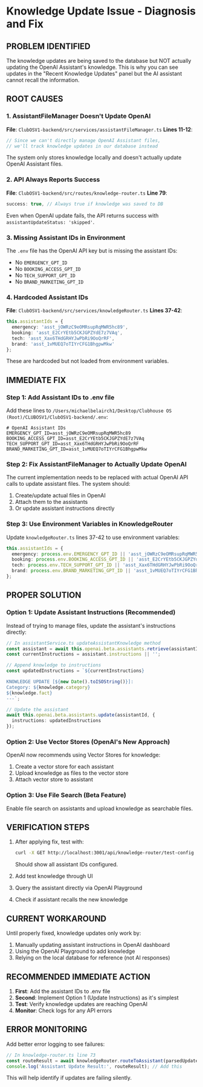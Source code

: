 # Knowledge Update Issue - Diagnosis and Fix

## PROBLEM IDENTIFIED
The knowledge updates are being saved to the database but NOT actually updating the OpenAI Assistant's knowledge. This is why you can see updates in the "Recent Knowledge Updates" panel but the AI assistant cannot recall the information.

## ROOT CAUSES

### 1. AssistantFileManager Doesn't Update OpenAI
**File**: `ClubOSV1-backend/src/services/assistantFileManager.ts`
**Lines 11-12**: 
```typescript
// Since we can't directly manage OpenAI Assistant files,
// we'll track knowledge updates in our database instead
```
The system only stores knowledge locally and doesn't actually update OpenAI Assistant files.

### 2. API Always Reports Success
**File**: `ClubOSV1-backend/src/routes/knowledge-router.ts`
**Line 79**: 
```typescript
success: true, // Always true if knowledge was saved to DB
```
Even when OpenAI update fails, the API returns success with `assistantUpdateStatus: 'skipped'`.

### 3. Missing Assistant IDs in Environment
The `.env` file has the OpenAI API key but is missing the assistant IDs:
- No `EMERGENCY_GPT_ID`
- No `BOOKING_ACCESS_GPT_ID`
- No `TECH_SUPPORT_GPT_ID`
- No `BRAND_MARKETING_GPT_ID`

### 4. Hardcoded Assistant IDs
**File**: `ClubOSV1-backend/src/services/knowledgeRouter.ts`
**Lines 37-42**:
```typescript
this.assistantIds = {
  emergency: 'asst_jOWRzC9eOMRsupRqMWR5hc89',
  booking: 'asst_E2CrYEtb5CKJGPZYdE7z7VAq',
  tech: 'asst_Xax6THdGRHYJwPbRi9OoQrRF',
  brand: 'asst_1vMUEQ7oTIYrCFG1BhgpwMkw'
};
```
These are hardcoded but not loaded from environment variables.

## IMMEDIATE FIX

### Step 1: Add Assistant IDs to .env file
Add these lines to `/Users/michaelbelairch1/Desktop/Clubhouse OS (Root)/CLUBOSV1/ClubOSV1-backend/.env`:

```env
# OpenAI Assistant IDs
EMERGENCY_GPT_ID=asst_jOWRzC9eOMRsupRqMWR5hc89
BOOKING_ACCESS_GPT_ID=asst_E2CrYEtb5CKJGPZYdE7z7VAq
TECH_SUPPORT_GPT_ID=asst_Xax6THdGRHYJwPbRi9OoQrRF
BRAND_MARKETING_GPT_ID=asst_1vMUEQ7oTIYrCFG1BhgpwMkw
```

### Step 2: Fix AssistantFileManager to Actually Update OpenAI
The current implementation needs to be replaced with actual OpenAI API calls to update assistant files. The system should:
1. Create/update actual files in OpenAI
2. Attach them to the assistants
3. Or update assistant instructions directly

### Step 3: Use Environment Variables in KnowledgeRouter
Update `knowledgeRouter.ts` lines 37-42 to use environment variables:
```typescript
this.assistantIds = {
  emergency: process.env.EMERGENCY_GPT_ID || 'asst_jOWRzC9eOMRsupRqMWR5hc89',
  booking: process.env.BOOKING_ACCESS_GPT_ID || 'asst_E2CrYEtb5CKJGPZYdE7z7VAq',
  tech: process.env.TECH_SUPPORT_GPT_ID || 'asst_Xax6THdGRHYJwPbRi9OoQrRF',
  brand: process.env.BRAND_MARKETING_GPT_ID || 'asst_1vMUEQ7oTIYrCFG1BhgpwMkw'
};
```

## PROPER SOLUTION

### Option 1: Update Assistant Instructions (Recommended)
Instead of trying to manage files, update the assistant's instructions directly:

```typescript
// In assistantService.ts updateAssistantKnowledge method
const assistant = await this.openai.beta.assistants.retrieve(assistantId);
const currentInstructions = assistant.instructions || '';

// Append knowledge to instructions
const updatedInstructions = `${currentInstructions}

KNOWLEDGE UPDATE [${new Date().toISOString()}]:
Category: ${knowledge.category}
${knowledge.fact}
---`;

// Update the assistant
await this.openai.beta.assistants.update(assistantId, {
  instructions: updatedInstructions
});
```

### Option 2: Use Vector Stores (OpenAI's New Approach)
OpenAI now recommends using Vector Stores for knowledge:
1. Create a vector store for each assistant
2. Upload knowledge as files to the vector store
3. Attach vector store to assistant

### Option 3: Use File Search (Beta Feature)
Enable file search on assistants and upload knowledge as searchable files.

## VERIFICATION STEPS

1. After applying fix, test with:
   ```bash
   curl -X GET http://localhost:3001/api/knowledge-router/test-config
   ```
   Should show all assistant IDs configured.

2. Add test knowledge through UI
3. Query the assistant directly via OpenAI Playground
4. Check if assistant recalls the new knowledge

## CURRENT WORKAROUND

Until properly fixed, knowledge updates only work by:
1. Manually updating assistant instructions in OpenAI dashboard
2. Using the OpenAI Playground to add knowledge
3. Relying on the local database for reference (not AI responses)

## RECOMMENDED IMMEDIATE ACTION

1. **First**: Add the assistant IDs to .env file
2. **Second**: Implement Option 1 (Update Instructions) as it's simplest
3. **Test**: Verify knowledge updates are reaching OpenAI
4. **Monitor**: Check logs for any API errors

## ERROR MONITORING

Add better error logging to see failures:
```typescript
// In knowledge-router.ts line 73
const routeResult = await knowledgeRouter.routeToAssistant(parsedUpdate);
console.log('Assistant Update Result:', routeResult); // Add this
```

This will help identify if updates are failing silently.